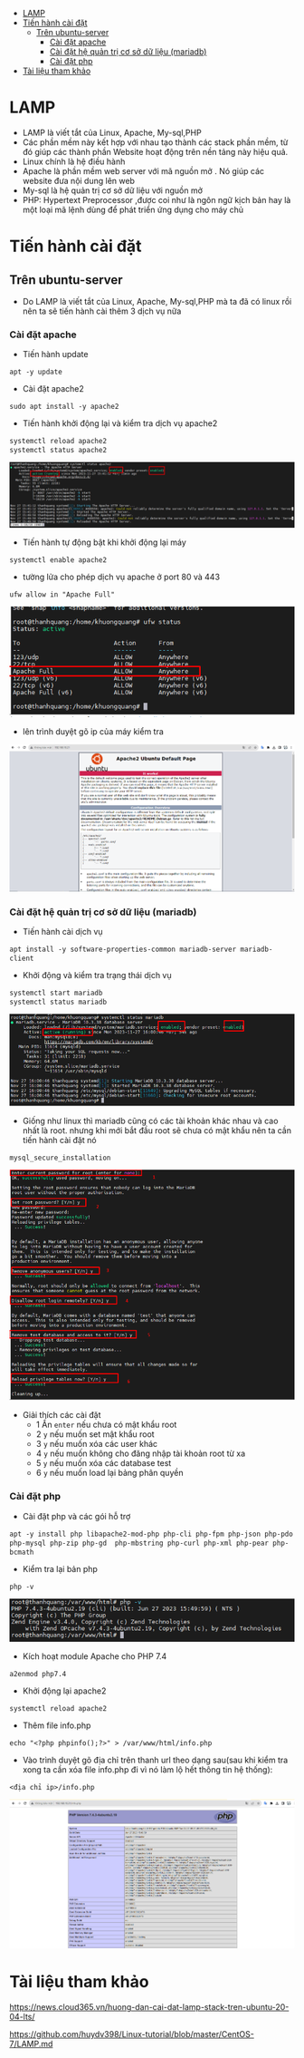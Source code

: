 - [LAMP](#lamp)
- [Tiến hành cài đặt](#tiến-hành-cài-đặt)
  - [Trên ubuntu-server](#trên-ubuntu-server)
    - [Cài đặt apache](#cài-đặt-apache)
    - [Cài đặt hệ quản trị cơ sở dữ liệu (mariadb)](#cài-đặt-hệ-quản-trị-cơ-sở-dữ-liệu-mariadb)
    - [Cài đặt php](#cài-đặt-php)
- [Tài liệu tham khảo](#tài-liệu-tham-khảo)

# LAMP
- LAMP là viết tắt của Linux, Apache, My-sql,PHP
- Các phần mềm này kết hợp với nhau tạo thành các stack phần mềm, từ đó giúp các thành phần Website hoạt động trên nền tảng này hiệu quả.
- Linux chính là hệ điều hành
- Apache là phần mềm web server với mã nguồn mở . Nó giúp các website đưa nội dung lên web
- My-sql là hệ quản trị cơ sở dữ liệu với nguồn mở
- PHP: Hypertext Preprocessor ,được coi như là ngôn ngữ kịch bản hay là một loại mã lệnh dùng để phát triển ứng dụng cho máy chủ
# Tiến hành cài đặt
## Trên ubuntu-server
- Do LAMP là viết tắt của Linux, Apache, My-sql,PHP mà ta đã có linux rồi nên ta sẽ tiến hành cài thêm 3 dịch vụ nữa
### Cài đặt apache
- Tiến hành update 

```
apt -y update
```
- Cài đặt apache2

```
sudo apt install -y apache2
```
- Tiến hành khởi động lại và kiểm tra dịch vụ apache2

```
systemctl reload apache2
systemctl status apache2
```

![Alt](/thuctap/anh/Screenshot_338.png)

- Tiến hành tự động bật khi khởi động lại máy

```
systemctl enable apache2 
```
- tường lửa cho phép dịch vụ apache ở port 80 và 443

```
ufw allow in "Apache Full"
```
![Alt](/thuctap/anh/Screenshot_339.png)

- lên trình duyệt gõ ip của máy kiểm tra

![Alt](/thuctap/anh/Screenshot_340.png)

### Cài đặt hệ quản trị cơ sở dữ liệu (mariadb)
- Tiến hành cài dịch vụ 

```
apt install -y software-properties-common mariadb-server mariadb-client
```
- Khởi động và kiểm tra trạng thái dịch vụ

```
systemctl start mariadb
systemctl status mariadb
```

![Alt](/thuctap/anh/Screenshot_341.png)

- Giống như linux thì mariadb cũng có các tài khoản khác nhau và cao nhất là root. nhưng khi mới bắt đầu root sẽ chưa có mật khẩu nên ta cần tiến hành cài đặt nó

```
mysql_secure_installation
```

![Alt](/thuctap/anh/Screenshot_342.png)

- Giải thích các cài đặt
  - 1 Ấn `enter` nếu chưa có mật khẩu root
  - 2 `y` nếu muốn set mật khẩu root
  - 3 `y` nếu muốn xóa các user khác
  - 4 `y` nếu muốn không cho đăng nhập tài khoản root từ xa
  - 5 `y` nếu muốn xóa các database test
  - 6 `y` nếu muốn load lại bảng phân quyền

### Cài đặt php

- Cài đặt php và các gói hỗ trợ

```
apt -y install php libapache2-mod-php php-cli php-fpm php-json php-pdo php-mysql php-zip php-gd  php-mbstring php-curl php-xml php-pear php-bcmath
```

- Kiểm tra lại bản php

```
php -v
```

![Alt](/thuctap/anh/Screenshot_343.png)

- Kích hoạt module Apache cho PHP 7.4

```
a2enmod php7.4
```

- Khởi động lại apache2

```
systemctl reload apache2 
```
- Thêm file info.php 

```
echo "<?php phpinfo();?>" > /var/www/html/info.php
```
- Vào trình duyệt gõ địa chỉ trên thanh url theo dạng sau(sau khi kiểm tra xong ta cần xóa file info.php đi vì nó làm lộ hết thông tin hệ thống):

```
<địa chỉ ip>/info.php
```

![Alt](/thuctap/anh/Screenshot_344.png)

# Tài liệu tham khảo

https://news.cloud365.vn/huong-dan-cai-dat-lamp-stack-tren-ubuntu-20-04-lts/

https://github.com/huydv398/Linux-tutorial/blob/master/CentOS-7/LAMP.md